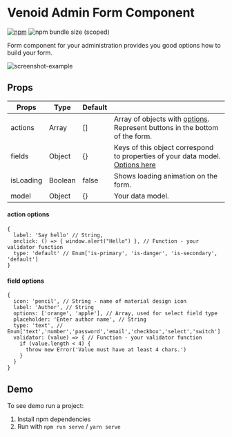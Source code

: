 # Venoid Admin Form Component

[![npm](https://img.shields.io/npm/v/@venoid/admin-form?color=green)](https://www.npmjs.com/package/@venoid/admin-form)
![npm bundle size (scoped)](https://img.shields.io/bundlephobia/min/@venoid/admin-form)

Form component for your administration provides you good options how to build your form.

![screenshot-example](https://raw.githubusercontent.com/venoid/admin-form/master/images/example-admin-form.png)

## Props
| Props         | Type    | Default   |                                      |
|---------------|---------|-----------|--------------------------------------|
| actions       | Array   | []        | Array of objects with [options](#action-options). Represent buttons in the bottom of the form.    |
| fields        | Object  | {}        | Keys of this object correspond to properties of your data model. [Options here](#field-options)              |
| isLoading     | Boolean | false     | Shows loading animation on the form.                                           |
| model         | Object  | {}        | Your data model.                                                               |

#### action options
```
{
  label: 'Say hello' // String,
  onclick: () => { window.alert("Hello") }, // Function - your validator function
  type: 'default' // Enum['is-primary', 'is-danger', 'is-secondary', 'default']
}
```

#### field options
```
{
  icon: 'pencil', // String - name of material design icon
  label: 'Author', // String
  options: ['orange', 'apple'], // Array, used for select field type
  placeholder: 'Enter author name', // String
  type: 'text', // Enum['text','number','password','email','checkbox','select','switch']
  validator: (value) => { // Function - your validator function
    if (value.length < 4) {
      throw new Error('Value must have at least 4 chars.')
    }
  }
}
```

## Demo
To see demo run a project:

1. Install npm dependencies
2. Run with `npm run serve` / `yarn serve`
